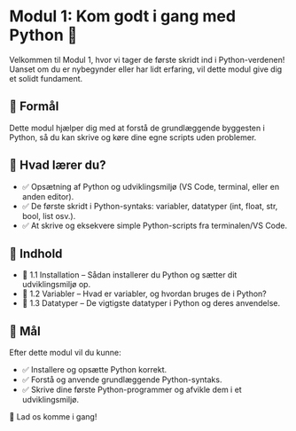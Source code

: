 # Modul 1: Kom godt i gang med Python 🚀

Velkommen til Modul 1, hvor vi tager de første skridt ind i Python-verdenen! Uanset om du er nybegynder eller har lidt erfaring, vil dette modul give dig et solidt fundament.

## 🎯 Formål
Dette modul hjælper dig med at forstå de grundlæggende byggesten i Python, så du kan skrive og køre dine egne scripts uden problemer.

## 📌 Hvad lærer du?
- ✅ Opsætning af Python og udviklingsmiljø (VS Code, terminal, eller en anden editor).
- ✅ De første skridt i Python-syntaks: variabler, datatyper (int, float, str, bool, list osv.).
- ✅ At skrive og eksekvere simple Python-scripts fra terminalen/VS Code.

## 📂 Indhold
- 📄 1.1 Installation – Sådan installerer du Python og sætter dit udviklingsmiljø op.
- 📄 1.2 Variabler – Hvad er variabler, og hvordan bruges de i Python?
- 📄 1.3 Datatyper – De vigtigste datatyper i Python og deres anvendelse.

## 🎯 Mål
Efter dette modul vil du kunne: 
- ✅ Installere og opsætte Python korrekt.
- ✅ Forstå og anvende grundlæggende Python-syntaks.
- ✅ Skrive dine første Python-programmer og afvikle dem i et udviklingsmiljø.

🚀 Lad os komme i gang!
